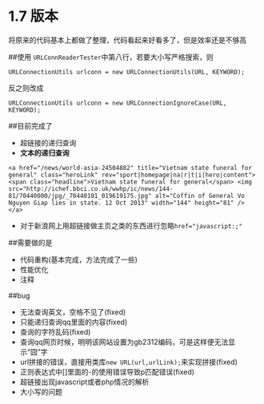 # 1.7 版本

将原来的代码基本上都做了整理，代码看起来好看多了，但是效率还是不够高

##使用
`URLConnReaderTester`中第八行，若要大小写严格搜索，则

```
URLConnectionUtils urlconn = new URLConnectionUtils(URL, KEYWORD);
```
反之则改成

```
URLConnectionUtils urlconn = new URLConnectionIgnoreCase(URL, KEYWORD);
```



##目前完成了

- 超链接的递归查询
- **文本的递归查询**

```
<a href="/news/world-asia-24504882" title="Vietnam state funeral for general" class="heroLink" rev="sport|homepage|na|r|t|i|hero|content"> <span class="headline">Vietnam state funeral for general</span> <img src="http://ichef.bbci.co.uk/wwhp/ic/news/144-81/70440000/jpg/_70440101_019619175.jpg" alt="Coffin of General Vo Nguyen Giap lies in state. 12 Oct 2013" width="144" height="81" /> </a>
```

- 对于新浪网上用超链接做主页之类的东西进行忽略`href="javascript:;"`

##需要做的是

- 代码重构(基本完成，方法完成了一些)
- 性能优化
- 注释

##bug

- 无法查询英文，空格不见了(fixed)
- 只能递归查询qq里面的内容(fixed)
- 查询的字符乱码(fixed)
- 查询qq网页时候，明明该网站设置为gb2312编码，可是这样便无法显示“囧”字
- url拼接的错误，直接用类库`new URL(url,urlLink);`来实现拼接(fixed)
- 正则表达式中[]里面的-的使用错误导致p匹配错误(fixed)
- 超链接出现javascript或者php情况的解析
- 大小写的问题
